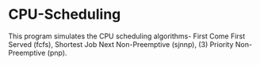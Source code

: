 # CPU-Scheduling
This program simulates the CPU scheduling algorithms- First Come First Served (fcfs), Shortest Job Next Non-Preemptive (sjnnp), (3) Priority Non-Preemptive (pnp).
